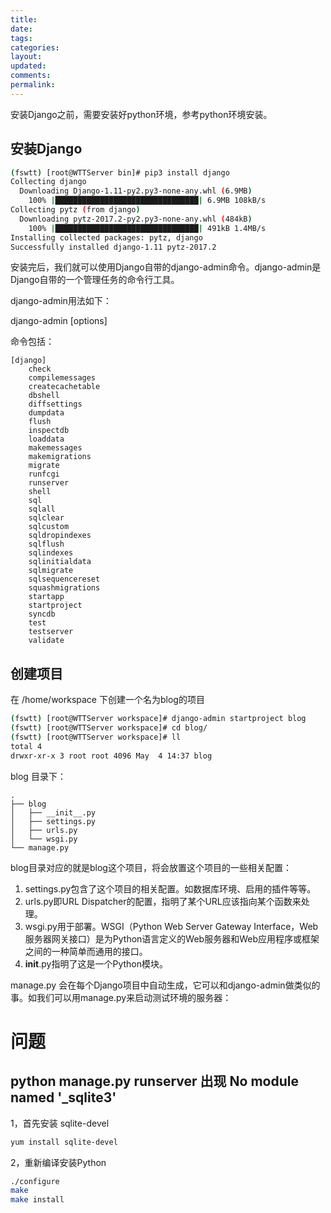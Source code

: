 ```yaml
---
title: 
date: 
tags: 
categories: 
layout: 
updated: 
comments: 
permalink: 
---
```


安装Django之前，需要安装好python环境，参考python环境安装。

<!--more-->

## 安装Django

```bash
(fswtt) [root@WTTServer bin]# pip3 install django
Collecting django
  Downloading Django-1.11-py2.py3-none-any.whl (6.9MB)
    100% |████████████████████████████████| 6.9MB 108kB/s 
Collecting pytz (from django)
  Downloading pytz-2017.2-py2.py3-none-any.whl (484kB)
    100% |████████████████████████████████| 491kB 1.4MB/s 
Installing collected packages: pytz, django
Successfully installed django-1.11 pytz-2017.2
```

安装完后，我们就可以使用Django自带的django-admin命令。django-admin是Django自带的一个管理任务的命令行工具。

django-admin用法如下：

django-admin <command> [options]

命令包括：
```text
[django]
    check
    compilemessages
    createcachetable
    dbshell
    diffsettings
    dumpdata
    flush
    inspectdb
    loaddata
    makemessages
    makemigrations
    migrate
    runfcgi
    runserver
    shell
    sql
    sqlall
    sqlclear
    sqlcustom
    sqldropindexes
    sqlflush
    sqlindexes
    sqlinitialdata
    sqlmigrate
    sqlsequencereset
    squashmigrations
    startapp
    startproject
    syncdb
    test
    testserver
    validate
```

## 创建项目

在 /home/workspace 下创建一个名为blog的项目
```bash
(fswtt) [root@WTTServer workspace]# django-admin startproject blog
(fswtt) [root@WTTServer workspace]# cd blog/
(fswtt) [root@WTTServer workspace]# ll
total 4
drwxr-xr-x 3 root root 4096 May  4 14:37 blog
```

blog 目录下：
```text
.
├── blog
│   ├── __init__.py
│   ├── settings.py
│   ├── urls.py
│   └── wsgi.py
└── manage.py
```

blog目录对应的就是blog这个项目，将会放置这个项目的一些相关配置：
1. settings.py包含了这个项目的相关配置。如数据库环境、启用的插件等等。
2. urls.py即URL Dispatcher的配置，指明了某个URL应该指向某个函数来处理。
3. wsgi.py用于部署。WSGI（Python Web Server Gateway Interface，Web服务器网关接口）是为Python语言定义的Web服务器和Web应用程序或框架之间的一种简单而通用的接口。
4. __init__.py指明了这是一个Python模块。

manage.py 会在每个Django项目中自动生成，它可以和django-admin做类似的事。如我们可以用manage.py来启动测试环境的服务器：



# 问题

## python manage.py runserver 出现 No module named '_sqlite3'

1，首先安装 sqlite-devel
```bash
yum install sqlite-devel
```

2，重新编译安装Python

```bash
./configure
make
make install 
```